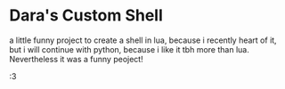 # Dara's Custom Shell
a little funny project to create a shell in lua, because i recently heart of it, but i will continue with python, because i like it tbh more than lua. Nevertheless it was a funny peoject!

:3
